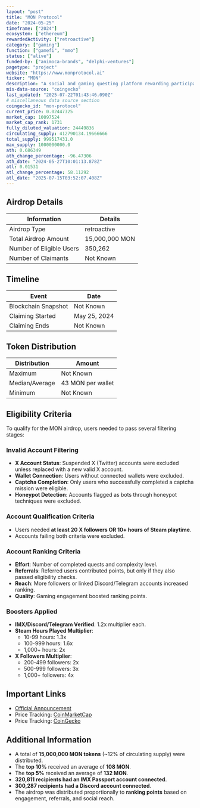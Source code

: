 ```yaml
---
layout: "post"
title: "MON Protocol"
date: "2024-05-25"
timeframe: ["2024"]
ecosystem: ["ethereum"]
rewardedActivity: ["retroactive"]
category: ["gaming"]
function: ["gamefi", "mmo"]
status: ["alive"]
funded-by: ["animoca-brands", "delphi-ventures"]
pagetype: "project"
website: "https://www.monprotocol.ai"
ticker: "MON"
description: "A social and gaming questing platform rewarding participants based on engagement, referrals, and gaming/social impact."
mis-data-source: "coingecko"
last_updated: "2025-07-22T01:43:46.090Z"
# miscellaneous data source section
coingecko_id: "mon-protocol"
current_price: 0.02447325
market_cap: 10097524
market_cap_rank: 1731
fully_diluted_valuation: 24449836
circulating_supply: 412790134.19666666
total_supply: 999517431.0
max_supply: 1000000000.0
ath: 0.686349
ath_change_percentage: -96.47306
ath_date: "2024-05-27T10:01:13.878Z"
atl: 0.01531
atl_change_percentage: 58.11292
atl_date: "2025-07-15T03:52:07.408Z"
---
```


## Airdrop Details

| Information              | Details        |
| ------------------------ | -------------- |
| Airdrop Type             | retroactive    |
| Total Airdrop Amount     | 15,000,000 MON |
| Number of Eligible Users | 350,262        |
| Number of Claimants      | Not Known      |

## Timeline

| Event               | Date         |
| ------------------- | ------------ |
| Blockchain Snapshot | Not Known    |
| Claiming Started    | May 25, 2024 |
| Claiming Ends       | Not Known    |

## Token Distribution

| Distribution   | Amount            |
| -------------- | ----------------- |
| Maximum        | Not Known         |
| Median/Average | 43 MON per wallet |
| Minimum        | Not Known         |

## Eligibility Criteria

To qualify for the MON airdrop, users needed to pass several filtering stages:

### **Invalid Account Filtering**

- **X Account Status**: Suspended X (Twitter) accounts were excluded unless replaced with a new valid X account.
- **Wallet Connection**: Users without connected wallets were excluded.
- **Captcha Completion**: Only users who successfully completed a captcha mission were eligible.
- **Honeypot Detection**: Accounts flagged as bots through honeypot techniques were excluded.

### **Account Qualification Criteria**

- Users needed **at least 20 X followers OR 10+ hours of Steam playtime**.
- Accounts failing both criteria were excluded.

### **Account Ranking Criteria**

- **Effort**: Number of completed quests and complexity level.
- **Referrals**: Referred users contributed points, but only if they also passed eligibility checks.
- **Reach**: More followers or linked Discord/Telegram accounts increased ranking.
- **Quality**: Gaming engagement boosted ranking points.

### **Boosters Applied**

- **IMX/Discord/Telegram Verified**: 1.2x multiplier each.
- **Steam Hours Played Multiplier**:
  - 10-99 hours: 1.3x
  - 100-999 hours: 1.6x
  - 1,000+ hours: 2x
- **X Followers Multiplier**:
  - 200-499 followers: 2x
  - 500-999 followers: 3x
  - 1,000+ followers: 4x

## Important Links

- [Official Announcement](https://www.monprotocol.ai/mon-missions-rewards-distribution)
- Price Tracking: [CoinMarketCap](https://coinmarketcap.com/currencies/mon-protocol)
- Price Tracking: [CoinGecko](https://www.coingecko.com/en/coins/mon-protocol)

## Additional Information

- A total of **15,000,000 MON tokens** (~12% of circulating supply) were distributed.
- The **top 10%** received an average of **108 MON**.
- The **top 5%** received an average of **132 MON**.
- **320,811 recipients had an IMX Passport account connected**.
- **300,287 recipients had a Discord account connected**.
- The airdrop was distributed proportionally to **ranking points** based on engagement, referrals, and social reach.
